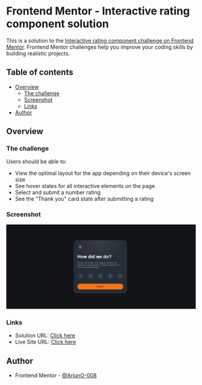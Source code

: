 # Frontend Mentor - Interactive rating component solution

This is a solution to the [Interactive rating component challenge on Frontend Mentor](https://www.frontendmentor.io/challenges/interactive-rating-component-koxpeBUmI). Frontend Mentor challenges help you improve your coding skills by building realistic projects. 

## Table of contents

- [Overview](#overview)
  - [The challenge](#the-challenge)
  - [Screenshot](#screenshot)
  - [Links](#links)
- [Author](#author)


## Overview

### The challenge

Users should be able to:

- View the optimal layout for the app depending on their device's screen size
- See hover states for all interactive elements on the page
- Select and submit a number rating
- See the "Thank you" card state after submitting a rating

### Screenshot

![](./screenshot.jpg)


### Links

- Solution URL: [Click here](https://www.frontendmentor.io/solutions/interactive-rating-component-main-frontend-mentor-jKiWoqqMd1)
- Live Site URL: [Click here](https://arjuno-008.github.io/interactive-rating-component-main-Frontend-Mentor/)


## Author

- Frontend Mentor - [@ArjunO-008](https://www.frontendmentor.io/profile/ArjunO-008)

